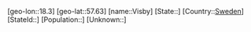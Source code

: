 ﻿---
location: [57.63,18.3]
type: City
tags:
- geo/City


SpocWebEntityId: 35324
isDeleted: false
confidential: public

---
[geo-lon::18.3]
[geo-lat::57.63]
[name::Visby]
[State::]
[Country::[Sweden](geo/Continent/Europe/Sweden.md)]
[StateId::]
[Population::]
[Unknown::]

